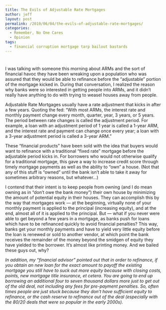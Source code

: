 ```yaml
---
title: The Evils of Adjustable Rate Mortgages
author: jeff
layout: post
permalink: /2010/06/04/the-evils-of-adjustable-rate-mortgages/
categories:
  - Remember, No One Cares
  - Opinion
tags:
  - financial corruption mortgage tarp bailout bastards
---
```

# 

I was talking with someone this morning about ARMs and the sort of financial havoc they have been wreaking upon a population who was assured that they would be able to refinance before the “adjustable” portion of the mortgage kicked in. During that conversation, I realized the reason why banks were so interested in getting people into ARMs, and it didn’t really have anything to do with trying to weasel houses away from people.

Adjustable Rate Mortgages usually have a rate adjustment that kicks in after a few years. Quoting the fed: “With most ARMs, the interest rate and monthly payment change every month, quarter, year, 3 years, or 5 years. The period between rate changes is called the adjustment period. For example, a loan with an adjustment period of 1 year is called a 1-year ARM, and the interest rate and payment can change once every year; a loan with a 3-year adjustment period is called a 3-year ARM.”

These “financial products” have been sold with the idea that buyers would want to refinance with a traditional “fixed rate” mortgage before the adjustable period kicks in. For borrowers who would not otherwise qualify for a traditional mortgage, this gave a way to increase credit score through timely mortgage payments as well as the ability to “own” a house. (Not that any of this stuff is “owned” until the bank isn’t able to take it away for sometimes arbitrary reasons, but whatever…)

I contend that their intent is to keep people from owning (and I do mean owning as in “don’t owe the bank money”) their own house by minimizing the amount of potential equity in their houses. They can accomplish this by the way that mortgages work — at the beginning, virtually none of your monthly payment is applied to the principal (increasing equity), and at the end, almost all of it is applied to the principal. But — what if you never were able to get beyond a few years in a mortgage, as banks push for loans which have to be refinanced quickly to avoid financial penalties? This way, banks get your monthly payments and have to yield very little equity before the loan is renewed or sold to another vendor, at which point the bank receives the remainder of the money beyond the smidgen of equity they have yielded to the borrower. It’s almost like printing money. And we bailed these guys out, why?

*In addition, my “financial advisor” pointed out that in order to refinance, if you obtain an new loan for the exact amount to payoff the existing mortgage you still have to suck out more equity because with closing costs, points, new mortgage title insurance, et cetera. You are going to end up borrowing an additional four to seven thousand dollars more just to get out of the old deal, not including any fees for pre-payment penalties. So, often times people are just stuck because they don’t have sufficient equity to refinance, or the cash reserve to refinance out of the deal (especially with the 80/20 deals that were so popular in the early 2000s).*
